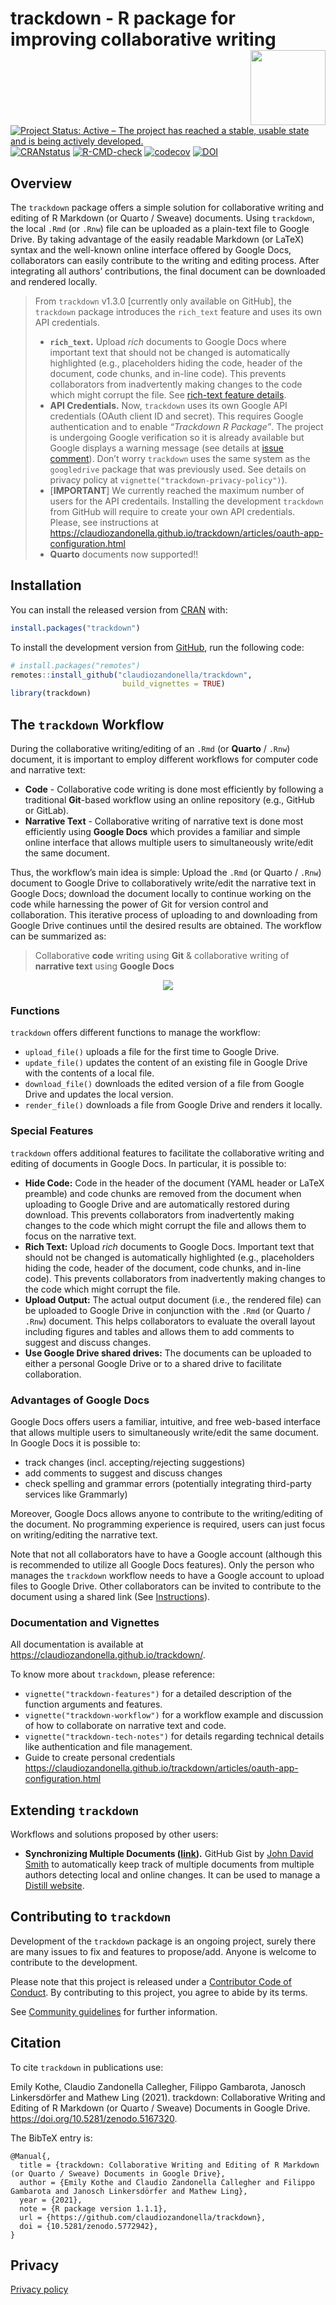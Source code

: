
<!-- README.md is generated from README.Rmd. Please edit that file -->

# trackdown - R package for improving collaborative writing <img src="man/figures/logo.png" align="right" width="120" />

<!-- badges: start -->

[![Project Status: Active – The project has reached a stable, usable
state and is being actively
developed.](https://www.repostatus.org/badges/latest/active.svg)](https://www.repostatus.org/#active)
[![CRANstatus](https://www.r-pkg.org/badges/version/trackdown)](https://CRAN.R-project.org/package=trackdown)
[![R-CMD-check](https://github.com/claudiozandonella/trackdown/actions/workflows/check-standard.yaml/badge.svg)](https://github.com/claudiozandonella/trackdown/actions/workflows/check-standard.yaml)
[![codecov](https://codecov.io/gh/claudiozandonella/trackdown/branch/develop/graph/badge.svg?token=E6GR3JAHV6)](https://app.codecov.io/gh/claudiozandonella/trackdown)
[![DOI](https://zenodo.org/badge/DOI/10.5281/zenodo.5167319.svg)](https://doi.org/10.5281/zenodo.5167319)
<!-- badges: end -->

## Overview

The `trackdown` package offers a simple solution for collaborative
writing and editing of R Markdown (or Quarto / Sweave) documents. Using
`trackdown`, the local `.Rmd` (or `.Rnw`) file can be uploaded as a
plain-text file to Google Drive. By taking advantage of the easily
readable Markdown (or LaTeX) syntax and the well-known online interface
offered by Google Docs, collaborators can easily contribute to the
writing and editing process. After integrating all authors’
contributions, the final document can be downloaded and rendered
locally.

> From `trackdown` v1.3.0 \[currently only available on GitHub\], the
> `trackdown` package introduces the `rich_text` feature and uses its
> own API credentials.
>
> - **`rich_text`.** Upload *rich* documents to Google Docs where
>   important text that should not be changed is automatically
>   highlighted (e.g., placeholders hiding the code, header of the
>   document, code chunks, and in-line code). This prevents
>   collaborators from inadvertently making changes to the code which
>   might corrupt the file. See [rich-text feature
>   details](https://claudiozandonella.github.io/trackdown/articles/trackdown-features.html#rich-text).
> - **API Credentials.** Now, `trackdown` uses its own Google API
>   credentials (OAuth client ID and secret). This requires Google
>   authentication and to enable *“Trackdown R Package”*. The project is
>   undergoing Google verification so it is already available but Google
>   displays a warning message (see details at [issue
>   comment](https://github.com/ClaudioZandonella/trackdown/issues/28#issuecomment-1057195007)).
>   Don’t worry `trackdown` uses the same system as the `googledrive`
>   package that was previously used. See details on privacy policy at
>   `vignette("trackdown-privacy-policy")`).
> - \[**IMPORTANT**\] We currently reached the maximum number of users
>   for the API credentails. Installing the development `trackdown` from
>   GitHub will require to create your own API credentials. Please, see
>   instructions at
>   <https://claudiozandonella.github.io/trackdown/articles/oauth-app-configuration.html>
> - **Quarto** documents now supported!!

## Installation

You can install the released version from
[CRAN](https://CRAN.R-project.org/package=trackdown) with:

``` r
install.packages("trackdown")
```

To install the development version from
[GitHub](https://github.com/ClaudioZandonella/trackdown/), run the
following code:

``` r
# install.packages("remotes")
remotes::install_github("claudiozandonella/trackdown",
                         build_vignettes = TRUE)
library(trackdown)
```

## The `trackdown` Workflow

During the collaborative writing/editing of an `.Rmd` (or **Quarto** /
`.Rnw`) document, it is important to employ different workflows for
computer code and narrative text:

- **Code** - Collaborative code writing is done most efficiently by
  following a traditional **Git**-based workflow using an online
  repository (e.g., GitHub or GitLab).
- **Narrative Text** - Collaborative writing of narrative text is done
  most efficiently using **Google Docs** which provides a familiar and
  simple online interface that allows multiple users to simultaneously
  write/edit the same document.

Thus, the workflow’s main idea is simple: Upload the `.Rmd` (or Quarto /
`.Rnw`) document to Google Drive to collaboratively write/edit the
narrative text in Google Docs; download the document locally to continue
working on the code while harnessing the power of Git for version
control and collaboration. This iterative process of uploading to and
downloading from Google Drive continues until the desired results are
obtained. The workflow can be summarized as:

> Collaborative **code** writing using **Git** & collaborative writing
> of **narrative text** using **Google Docs**

<center>
<a href="https://www.powtoon.com/embed/bWtc2qqbZ5F/" target="_blank">
<img src="man/figures/video-thumbnail.png" align="center" style = "border: none; float: center;">
</a>
</center>

### Functions

`trackdown` offers different functions to manage the workflow:

- `upload_file()` uploads a file for the first time to Google Drive.
- `update_file()` updates the content of an existing file in Google
  Drive with the contents of a local file.
- `download_file()` downloads the edited version of a file from Google
  Drive and updates the local version.
- `render_file()` downloads a file from Google Drive and renders it
  locally.

### Special Features

`trackdown` offers additional features to facilitate the collaborative
writing and editing of documents in Google Docs. In particular, it is
possible to:

- **Hide Code:** Code in the header of the document (YAML header or
  LaTeX preamble) and code chunks are removed from the document when
  uploading to Google Drive and are automatically restored during
  download. This prevents collaborators from inadvertently making
  changes to the code which might corrupt the file and allows them to
  focus on the narrative text.
- **Rich Text:** Upload *rich* documents to Google Docs. Important text
  that should not be changed is automatically highlighted (e.g.,
  placeholders hiding the code, header of the document, code chunks, and
  in-line code). This prevents collaborators from inadvertently making
  changes to the code which might corrupt the file.
- **Upload Output:** The actual output document (i.e., the rendered
  file) can be uploaded to Google Drive in conjunction with the `.Rmd`
  (or Quarto / `.Rnw`) document. This helps collaborators to evaluate
  the overall layout including figures and tables and allows them to add
  comments to suggest and discuss changes.
- **Use Google Drive shared drives:** The documents can be uploaded to
  either a personal Google Drive or to a shared drive to facilitate
  collaboration.

### Advantages of Google Docs

Google Docs offers users a familiar, intuitive, and free web-based
interface that allows multiple users to simultaneously write/edit the
same document. In Google Docs it is possible to:

- track changes (incl. accepting/rejecting suggestions)
- add comments to suggest and discuss changes
- check spelling and grammar errors (potentially integrating third-party
  services like Grammarly)

Moreover, Google Docs allows anyone to contribute to the writing/editing
of the document. No programming experience is required, users can just
focus on writing/editing the narrative text.

Note that not all collaborators have to have a Google account (although
this is recommended to utilize all Google Docs features). Only the
person who manages the `trackdown` workflow needs to have a Google
account to upload files to Google Drive. Other collaborators can be
invited to contribute to the document using a shared link (See
[Instructions](https://support.google.com/drive/answer/2494822?co=GENIE.Platform%3DDesktop&hl=en&oco=0)).

### Documentation and Vignettes

All documentation is available at
<https://claudiozandonella.github.io/trackdown/>.

To know more about `trackdown`, please reference:

- `vignette("trackdown-features")` for a detailed description of the
  function arguments and features.
- `vignette("trackdown-workflow")` for a workflow example and discussion
  of how to collaborate on narrative text and code.
- `vignette("trackdown-tech-notes")` for details regarding technical
  details like authentication and file management.
- Guide to create personal credentials
  <https://claudiozandonella.github.io/trackdown/articles/oauth-app-configuration.html>

## Extending `trackdown`

Workflows and solutions proposed by other users:

- **Synchronizing Multiple Documents
  ([link](https://gist.github.com/smithjd/aaf71b5a6575a0d4a1e4ac3168c4c682)).**
  GitHub Gist by [John David Smith](https://github.com/smithjd) to
  automatically keep track of multiple documents from multiple authors
  detecting local and online changes. It can be used to manage a
  [Distill website](https://rstudio.github.io/distill/website.html).

## Contributing to `trackdown`

Development of the `trackdown` package is an ongoing project, surely
there are many issues to fix and features to propose/add. Anyone is
welcome to contribute to the development.

Please note that this project is released under a [Contributor Code of
Conduct](https://www.contributor-covenant.org/). By contributing to this
project, you agree to abide by its terms.

See [Community
guidelines](https://github.com/claudiozandonella/trackdown/blob/develop/CONTRIBUTING.md)
for further information.

## Citation

To cite `trackdown` in publications use:

Emily Kothe, Claudio Zandonella Callegher, Filippo Gambarota, Janosch
Linkersdörfer and Mathew Ling (2021). trackdown: Collaborative Writing
and Editing of R Markdown (or Quarto / Sweave) Documents in Google
Drive. <https://doi.org/10.5281/zenodo.5167320>.

The BibTeX entry is:

    @Manual{,
      title = {trackdown: Collaborative Writing and Editing of R Markdown (or Quarto / Sweave) Documents in Google Drive},
      author = {Emily Kothe and Claudio Zandonella Callegher and Filippo Gambarota and Janosch Linkersdörfer and Mathew Ling},
      year = {2021},
      note = {R package version 1.1.1},
      url = {https://github.com/claudiozandonella/trackdown},
      doi = {10.5281/zenodo.5772942},
    }

## Privacy

[Privacy
policy](https://claudiozandonella.github.io/trackdown/articles/trackdown-privacy-policy.html)
